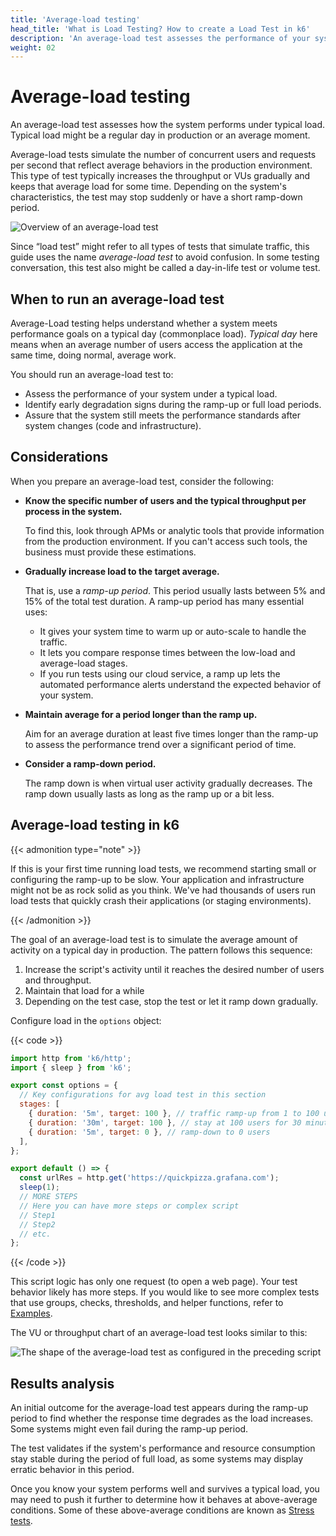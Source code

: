 ```yaml
---
title: 'Average-load testing'
head_title: 'What is Load Testing? How to create a Load Test in k6'
description: 'An average-load test assesses the performance of your system in terms of concurrent users or requests per second.'
weight: 02
---
```


# Average-load testing

An average-load test assesses how the system performs under typical load. Typical load might be a regular day in production or an average moment.

Average-load tests simulate the number of concurrent users and requests per second that reflect average behaviors in the production environment. This type of test typically increases the throughput or VUs gradually and keeps that average load for some time. Depending on the system's characteristics, the test may stop suddenly or have a short ramp-down period.

![Overview of an average-load test](/media/docs/k6-oss/chart-average-load-test-overview.png)

Since “load test” might refer to all types of tests that simulate traffic, this guide uses the name _average-load test_ to avoid confusion.
In some testing conversation, this test also might be called a day-in-life test or volume test.

## When to run an average-load test

Average-Load testing helps understand whether a system meets performance goals on a typical day (commonplace load). _Typical day_ here means when an average number of users access the application at the same time, doing normal, average work.

You should run an average-load test to:

- Assess the performance of your system under a typical load.
- Identify early degradation signs during the ramp-up or full load periods.
- Assure that the system still meets the performance standards after system changes (code and infrastructure).

## Considerations

When you prepare an average-load test, consider the following:

- **Know the specific number of users and the typical throughput per process in the system.**

  To find this, look through APMs or analytic tools that provide information from the production environment. If you can't access such tools, the business must provide these estimations.

- **Gradually increase load to the target average.**

  That is, use a _ramp-up period_. This period usually lasts between 5% and 15% of the total test duration. A ramp-up period has many essential uses:

  - It gives your system time to warm up or auto-scale to handle the traffic.
  - It lets you compare response times between the low-load and average-load stages.
  - If you run tests using our cloud service, a ramp up lets the automated performance alerts understand the expected behavior of your system.

- **Maintain average for a period longer than the ramp up.**

  Aim for an average duration at least five times longer than the ramp-up to assess the performance trend over a significant period of time.

- **Consider a ramp-down period.**

  The ramp down is when virtual user activity gradually decreases. The ramp down usually lasts as long as the ramp up or a bit less.

## Average-load testing in k6

{{< admonition type="note" >}}

If this is your first time running load tests, we recommend starting small or configuring the ramp-up to be slow. Your application and infrastructure might not be as rock solid as you think. We've had thousands of users run load tests that quickly crash their applications (or staging environments).

{{< /admonition >}}

The goal of an average-load test is to simulate the average amount of activity on a typical day in production. The pattern follows this sequence:

1. Increase the script's activity until it reaches the desired number of users and throughput.
1. Maintain that load for a while
1. Depending on the test case, stop the test or let it ramp down gradually.

Configure load in the `options` object:

{{< code >}}

```javascript
import http from 'k6/http';
import { sleep } from 'k6';

export const options = {
  // Key configurations for avg load test in this section
  stages: [
    { duration: '5m', target: 100 }, // traffic ramp-up from 1 to 100 users over 5 minutes.
    { duration: '30m', target: 100 }, // stay at 100 users for 30 minutes
    { duration: '5m', target: 0 }, // ramp-down to 0 users
  ],
};

export default () => {
  const urlRes = http.get('https://quickpizza.grafana.com');
  sleep(1);
  // MORE STEPS
  // Here you can have more steps or complex script
  // Step1
  // Step2
  // etc.
};
```

{{< /code >}}

This script logic has only one request (to open a web page). Your test behavior likely has more steps. If you would like to see more complex tests that use groups, checks, thresholds, and helper functions, refer to [Examples](https://grafana.com/docs/k6/<K6_VERSION>/examples).

The VU or throughput chart of an average-load test looks similar to this:

![The shape of the average-load test as configured in the preceding script](/media/docs/k6-oss/chart-average-load-test-k6-script-example.png 'Note that the number of users or throughput starts at 0, gradually ramps up to the desired value, and stays there for the indicated period. Then load ramps down for  a short period.')

## Results analysis

An initial outcome for the average-load test appears during the ramp-up period to find whether the response time degrades as the load increases. Some systems might even fail during the ramp-up period.

The test validates if the system's performance and resource consumption stay stable during the period of full load, as some systems may display erratic behavior in this period.

Once you know your system performs well and survives a typical load, you may need to push it further to determine how it behaves at above-average conditions. Some of these above-average conditions are known as [Stress tests](https://grafana.com/docs/k6/<K6_VERSION>/testing-guides/test-types/stress-testing).
